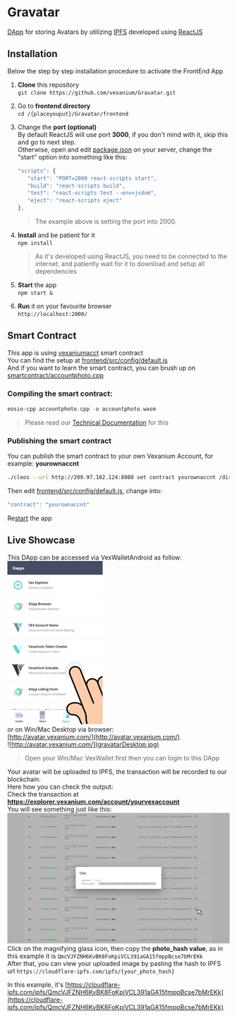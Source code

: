 # Gravatar
[DApp](https://github.com/vexanium/DApps) for storing Avatars by utilizing [IPFS](https://ipfs.io/) developed using [ReactJS](https://reactjs.org/)

## Installation
Below the step by step installation procedure to activate the FrontEnd App
1. **Clone** this repository  
   ```git clone https://github.com/vexanium/Gravatar.git```  
2. Go to **frontend directory**  
   ```cd /{placeyouput}/Gravatar/frontend```  
3. Change the **port (optional)**  
   By default ReactJS will use port **3000**, if you don't mind with it, skip this and go to next step.  
   Otherwise, open and edit [package.json](frontend/package.json) on your server, change the "start" option into something like this:
   ```js
   "scripts": {
      "start": "PORT=2000 react-scripts start",
      "build": "react-scripts build",
      "test": "react-scripts test --env=jsdom",
      "eject": "react-scripts eject"
   },
   ```    
   > The example above is setting the port into 2000.  
       
5. **Install** and be patient for it   
   ```npm install```  
   >  As it's developed using ReactJS, you need to be connected to the internet, and patiently wait for it to download and setup all dependencies  
6. **Start** the app   
   ```npm start &```  
7. **Run** it on your favourite browser  
   ```http://localhost:2000/```

## Smart Contract
This app is using [vexaniumacct](https://explorer.vexanium.com/account/vexaniumacct) smart contract  
You can find the setup at [frontend/src/config/default.js](frontend/src/config/default.js)  
And if you want to learn the smart contract, you can brush up on [smartcontract/accountphoto.cpp](smartcontract/accountphoto.cpp)   
### Compiling the smart contract:  
```cpp
eosio-cpp accountphoto.cpp -o accountphoto.wasm
```  
> Please read our [Technical Documentation](http://dev.vexanium.com/tutorial) for this  

### Publishing the smart contract
You can publish the smart contract to your own Vexanium Account, for example: **yourownaccnt**  
```bash
./cleos --url http://209.97.162.124:8080 set contract yourownaccnt /dir/youput/contracts/accountphoto -p yourownaccnt@active
```  
Then edit [frontend/src/config/default.js](frontend/src/config/default.js), change into:  
```js
"contract": "yourownaccnt"
```  
Re[start](#Installation) the app

## Live Showcase
This DApp can be accessed via VexWalletAndroid as follow:    
![](gravatarOnVexWalletAndroid.jpg)  
or on Win/Mac Desktop via browser:  
[http://avatar.vexanium.com/](http://avatar.vexanium.com/)  
![http://avatar.vexanium.com/](gravatarDesktop.jpg)  
> Open your Win/Mac VexWallet first then you can login to this DApp  

Your avatar will be uploaded to IPFS, the transaction will be recorded to our blockchain.  
Here how you can check the output:  
Check the transaction at **https://explorer.vexanium.com/account/yourvexaccount**  
You will see something just like this:  
![](gravatarTransactions.jpg)  
Click on the magnifying glass icon, then copy the **photo_hash value**, as in this example it is ```QmcVJFZNH6KvBK8FoKpiVCL391aGA15fmppBcse7bMrEKk```  
After that, you can view your uploaded image by pasting the hash to IPFS url
```https://cloudflare-ipfs.com/ipfs/{your_photo_hash}```  

In this example, it's [https://cloudflare-ipfs.com/ipfs/QmcVJFZNH6KvBK8FoKpiVCL391aGA15fmppBcse7bMrEKk](https://cloudflare-ipfs.com/ipfs/QmcVJFZNH6KvBK8FoKpiVCL391aGA15fmppBcse7bMrEKk)
